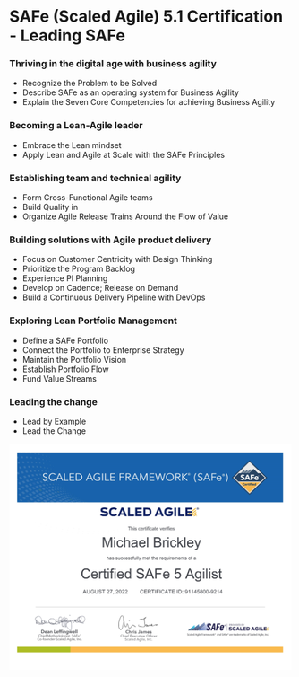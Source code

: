 # SAFe (Scaled Agile) 5.1 Certification - Leading SAFe

### Thriving in the digital age with business agility

* Recognize the Problem to be Solved
* Describe SAFe as an operating system for Business Agility
* Explain the Seven Core Competencies for achieving Business Agility

### Becoming a Lean-Agile leader

* Embrace the Lean mindset
* Apply Lean and Agile at Scale with the SAFe Principles

### Establishing team and technical agility

* Form Cross-Functional Agile teams
* Build Quality in
* Organize Agile Release Trains Around the Flow of Value

### Building solutions with Agile product delivery 

* Focus on Customer Centricity with Design Thinking
* Prioritize the Program Backlog
* Experience PI Planning
* Develop on Cadence; Release on Demand
* Build a Continuous Delivery Pipeline with DevOps

### Exploring Lean Portfolio Management

* Define a SAFe Portfolio
* Connect the Portfolio to Enterprise Strategy
* Maintain the Portfolio Vision
* Establish Portfolio Flow
* Fund Value Streams

### Leading the change

* Lead by Example
* Lead the Change

![alt text](https://github.com/mhbrickley/agile_certification/blob/main/certification.jpg)

